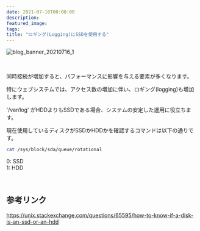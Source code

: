 ```yaml
---
date: 2021-07-16T00:00:00
description: 
featured_image: 
tags: 
title: "ロギング(Logging)にSSDを使用する"
---
```


![blog_banner_20210716_1](https://github.com/user-attachments/assets/d7ceea36-2dfb-4493-8709-39d7d9888bd7)

<br>

同時接続が増加すると、パフォーマンスに影響を与える要素が多くなります。

特にウェブシステムでは、アクセス数の増加に伴い、ロギング(logging)も増加します。

'/var/log' がHDDよりもSSDである場合、システムの安定した運用に役立ちます。

現在使用しているディスクがSSDかHDDかを確認するコマンドは以下の通りです。

```bash
cat /sys/block/sda/queue/rotational
```
0: SSD <br>
1: HDD <br>

<br>

## 参考リンク
https://unix.stackexchange.com/questions/65595/how-to-know-if-a-disk-is-an-ssd-or-an-hdd
